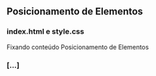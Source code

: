 ## Posicionamento de Elementos

### index.html e style.css

Fixando conteúdo Posicionamento de Elementos

### [...]
